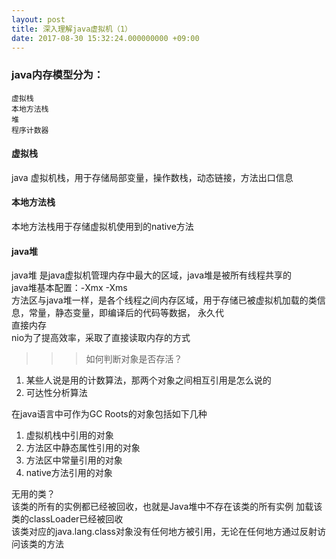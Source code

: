 ```yaml
---
layout: post
title: 深入理解java虚拟机（1）
date: 2017-08-30 15:32:24.000000000 +09:00
---
```


### java内存模型分为：  
```
虚拟栈
本地方法栈
堆
程序计数器
```  
#### 虚拟栈  
java 虚拟机栈，用于存储局部变量，操作数栈，动态链接，方法出口信息

#### 本地方法栈  
本地方法栈用于存储虚拟机使用到的native方法

#### java堆
java堆 是java虚拟机管理内存中最大的区域，java堆是被所有线程共享的  
java堆基本配置：-Xmx -Xms  
方法区与java堆一样，是各个线程之间内存区域，用于存储已被虚拟机加载的类信息，常量，静态变量，即编译后的代码等数据， 永久代  
直接内存  
nio为了提高效率，采取了直接读取内存的方式  

>>>  如何判断对象是否存活？  
1. 某些人说是用的计数算法，那两个对象之间相互引用是怎么说的  
2. 可达性分析算法

在java语言中可作为GC Roots的对象包括如下几种  
1. 虚拟机栈中引用的对象  
2. 方法区中静态属性引用的对象  
3. 方法区中常量引用的对象  
4. native方法引用的对象  

无用的类？  
该类的所有的实例都已经被回收，也就是Java堆中不存在该类的所有实例
加载该类的classLoader已经被回收  
该类对应的java.lang.class对象没有任何地方被引用，无论在任何地方通过反射访问该类的方法  


[jekyll-docs]: http://jekyllrb.com/docs/home
[jekyll-gh]:   https://github.com/jekyll/jekyll
[jekyll-talk]: https://talk.jekyllrb.com/
